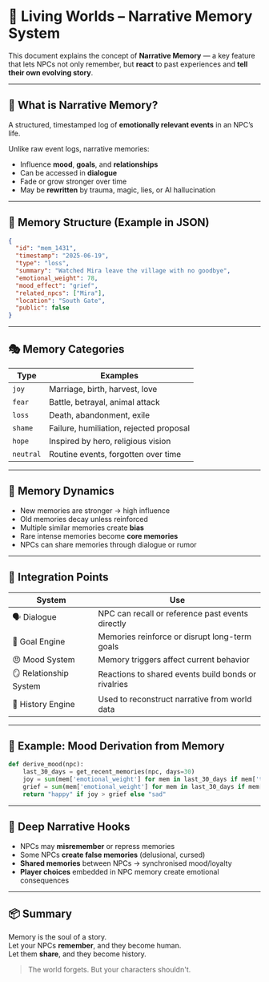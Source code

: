 # 🧠 Living Worlds – Narrative Memory System

This document explains the concept of **Narrative Memory** — a key feature that lets NPCs not only remember, but **react** to past experiences and **tell their own evolving story**.

---

## 🧭 What is Narrative Memory?

A structured, timestamped log of **emotionally relevant events** in an NPC’s life.

Unlike raw event logs, narrative memories:

- Influence **mood**, **goals**, and **relationships**
- Can be accessed in **dialogue**
- Fade or grow stronger over time
- May be **rewritten** by trauma, magic, lies, or AI hallucination

---

## 🧱 Memory Structure (Example in JSON)

```json
{
  "id": "mem_1431",
  "timestamp": "2025-06-19",
  "type": "loss",
  "summary": "Watched Mira leave the village with no goodbye",
  "emotional_weight": 78,
  "mood_effect": "grief",
  "related_npcs": ["Mira"],
  "location": "South Gate",
  "public": false
}
```

---

## 🎭 Memory Categories

| Type | Examples |
|------|----------|
| `joy` | Marriage, birth, harvest, love |
| `fear` | Battle, betrayal, animal attack |
| `loss` | Death, abandonment, exile |
| `shame` | Failure, humiliation, rejected proposal |
| `hope` | Inspired by hero, religious vision |
| `neutral` | Routine events, forgotten over time |

---

## 🧬 Memory Dynamics

- New memories are stronger → high influence
- Old memories decay unless reinforced
- Multiple similar memories create **bias**
- Rare intense memories become **core memories**
- NPCs can share memories through dialogue or rumor

---

## 🧩 Integration Points

| System | Use |
|--------|-----|
| 🗣 Dialogue | NPC can recall or reference past events directly |
| 🎯 Goal Engine | Memories reinforce or disrupt long-term goals |
| 😠 Mood System | Memory triggers affect current behavior |
| 🪞 Relationship System | Reactions to shared events build bonds or rivalries |
| 📖 History Engine | Used to reconstruct narrative from world data |

---

## 🧪 Example: Mood Derivation from Memory

```python
def derive_mood(npc):
    last_30_days = get_recent_memories(npc, days=30)
    joy = sum(mem['emotional_weight'] for mem in last_30_days if mem['type'] == 'joy')
    grief = sum(mem['emotional_weight'] for mem in last_30_days if mem['type'] in ['loss', 'shame'])
    return "happy" if joy > grief else "sad"
```

---

## 🧠 Deep Narrative Hooks

- NPCs may **misremember** or repress memories
- Some NPCs **create false memories** (delusional, cursed)
- **Shared memories** between NPCs → synchronised mood/loyalty
- **Player choices** embedded in NPC memory create emotional consequences

---

## 📦 Summary

Memory is the soul of a story.  
Let your NPCs **remember**, and they become human.  
Let them **share**, and they become history.

> The world forgets. But your characters shouldn't.

